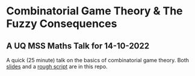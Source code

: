 # Combinatorial Game Theory \& The Fuzzy Consequences
## A UQ MSS Maths Talk for 14-10-2022

A quick (25 minute) talk on the basics of combinatorial game theory. Both [slides](https://github.com/49Indium/MathsTalk-CombinatorialGameTheory/blob/main/slides.pdf) and a [rough script](https://github.com/49Indium/MathsTalk-CombinatorialGameTheory/blob/main/script.pdf) are in this repo.
